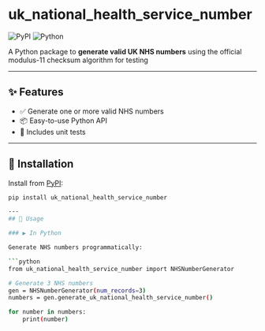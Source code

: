 # uk_national_health_service_number

![PyPI](https://img.shields.io/pypi/v/uk_national_health_service_number)
![Python](https://img.shields.io/pypi/pyversions/uk_national_health_service_number)

A Python package to **generate valid UK NHS numbers** using the official modulus-11 checksum algorithm for testing 

---

## ✨ Features

- ✅ Generate one or more valid NHS numbers
- 📦 Easy-to-use Python API
- 🧪 Includes unit tests

---

## 🚀 Installation

Install from [PyPI](https://pypi.org/project/uk-national-health-service-number/):

```bash
pip install uk_national_health_service_number

---
## 🧪 Usage

### ▶️ In Python

Generate NHS numbers programmatically:

```python
from uk_national_health_service_number import NHSNumberGenerator

# Generate 3 NHS numbers
gen = NHSNumberGenerator(num_records=3)
numbers = gen.generate_uk_national_health_service_number()

for number in numbers:
    print(number)